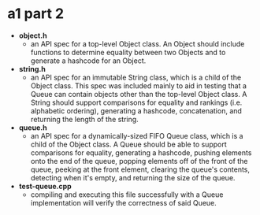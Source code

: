 # a1 part 2

* **object.h**
  - an API spec for a top-level Object class. An Object should include functions to determine equality between two Objects and to generate a hashcode for an Object.
* **string.h**
  - an API spec for an immutable String class, which is a child of the Object class. This spec was included mainly to aid in testing that a Queue can contain objects other than the top-level Object class. A String should support comparisons for equality and rankings (i.e. alphabetic ordering), generating a hashcode, concatenation, and returning the length of the string. 
* **queue.h**
  - an API spec for a dynamically-sized FIFO Queue class, which is a child of the Object class. A Queue should be able to support comparisons for equality, generating a hashcode, pushing elements onto the end of the queue, popping elements off of the front of the queue, peeking at the front element, clearing the queue's contents, detecting when it's empty, and returning the size of the queue. 
* **test-queue.cpp**
  - compiling and executing this file successfully with a Queue implementation will verify the correctness of said Queue.
